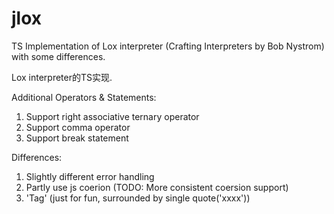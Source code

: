 # jlox

TS Implementation of Lox interpreter (Crafting Interpreters by Bob Nystrom)
with some differences.

Lox interpreter的TS实现.

Additional Operators & Statements:
1. Support right associative ternary operator
2. Support comma operator
3. Support break statement

Differences:
1. Slightly different error handling
2. Partly use js coerion (TODO: More consistent coersion support)
3. 'Tag' (just for fun, surrounded by single quote('xxxx'))
